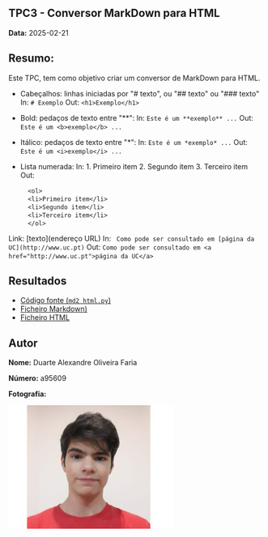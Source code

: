 ## TPC3 - Conversor MarkDown para HTML

**Data:** 2025-02-21

## Resumo: 
Este TPC, tem como objetivo criar um conversor de MarkDown para HTML.
- Cabeçalhos: linhas iniciadas por "# texto", ou "## texto" ou "### texto"
    In: `# Exemplo`
    Out: `<h1>Exemplo</h1>`
- Bold: pedaços de texto entre "**":
    In: `Este é um **exemplo** ...`
    Out: `Este é um <b>exemplo</b> ...`
- Itálico: pedaços de texto entre "*":
    In: `Este é um *exemplo* ...`
    Out: `Este é um <i>exemplo</i> ...`
- Lista numerada:
    In: 
      1. Primeiro item
      2. Segundo item
      3. Terceiro item
    Out:

        <ol>
        <li>Primeiro item</li>
        <li>Segundo item</li>
        <li>Terceiro item</li>
        </ol>
Link: [texto](endereço URL)
In: ` Como pode ser consultado em [página da UC](http://www.uc.pt)`
Out: `Como pode ser consultado em <a href="http://www.uc.pt">página da UC</a>`

## Resultados
- [Código fonte (`md2 html.py`)](md2html.py)
- [Ficheiro Markdown)](example.md)
- [Ficheiro HTML](example.html)

## Autor

**Nome:** Duarte Alexandre Oliveira Faria

**Número:** a95609

**Fotografia:**

![Fotografia do Autor](TPC1/20200928.jpg) 